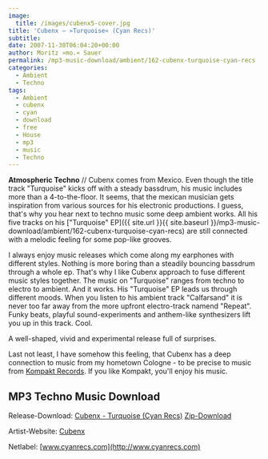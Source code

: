 ```yaml
---
image:
  title: /images/cubenx5-cover.jpg
title: 'Cubenx – »Turquoise« (Cyan Recs)'
subtitle: 
date: 2007-11-30T06:04:20+00:00
author: Moritz »mo.« Sauer
permalink: /mp3-music-download/ambient/162-cubenx-turquoise-cyan-recs
categories:
  - Ambient
  - Techno
tags:
  - Ambient
  - cubenx
  - cyan
  - download
  - free
  - House
  - mp3
  - music
  - Techno
---
```

**Atmospheric Techno** // Cubenx comes from Mexico. Even though the title track "Turquoise" kicks off with a steady bassdrum, his music includes more than a 4-to-the-floor. It seems, that the mexican musician gets inspiration from various sources for his electronic productions. I guess, that's why you hear next to techno music some deep ambient works. All his five tracks on his ["Turquoise" EP]({{ site.url }}{{ site.baseurl }}/mp3-music-download/ambient/162-cubenx-turquoise-cyan-recs) are still connected with a melodic feeling for some pop-like grooves.<!--more-->

<!--adsense-->

I always enjoy music releases which come along my earphones with different styles. Nothing is more boring than a steadily bouncing bassdrum through a whole ep. That's why I like Cubenx approach to fuse different music styles together. The music on "Turquoise" ranges from techno to electro to ambient. And it works. His "Turquoise" EP leads us through different moods. When you listen to his ambient track "Calfarsand" it is never too far away from the more upfront electro-track namend "Repeat". Funky beats, playful sound-experiments and anthem-like synthesizers lift you up in this track. Cool.

A well-shaped, vivid and experimental release full of surprises.

Last not least, I have somehow this feeling, that Cubenx has a deep connection to music from my hometown Cologne - to be precise to music from [Kompakt Records](http://www.kompakt-net.com/). If you like Kompakt, you'll enjoy his music.

## MP3 Techno Music Download

Release-Download: [Cubenx - Turquoise (Cyan Recs)](http://www.cyanrecs.com/releasec5.html) [Zip-Download](http://www.cyanrecs.com/records/%5bc5%5d_cubenx.zip)
  
Artist-Website: [Cubenx](http://www.myspace.com/cubenx)
  
Netlabel: [www.cyanrecs.com](http://www.cyanrecs.com)